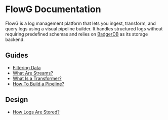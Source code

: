 # FlowG Documentation

FlowG is a log management platform that lets you ingest, transform, and query
logs using a visual pipeline builder. It handles structured logs without
requiring predefined schemas and relies on
[BadgerDB](https://dgraph.io/docs/badger/) as its storage backend.

## Guides

 - [Filtering Data](./guides/filtering.md)
 - [What Are Streams?](./guides/streams.md)
 - [What Is a Transformer?](./guides/transformers.md)
 - [How To Build a Pipeline?](./guides/pipelines.md)

## Design

 - [How Logs Are Stored?](./design/storage.md)
